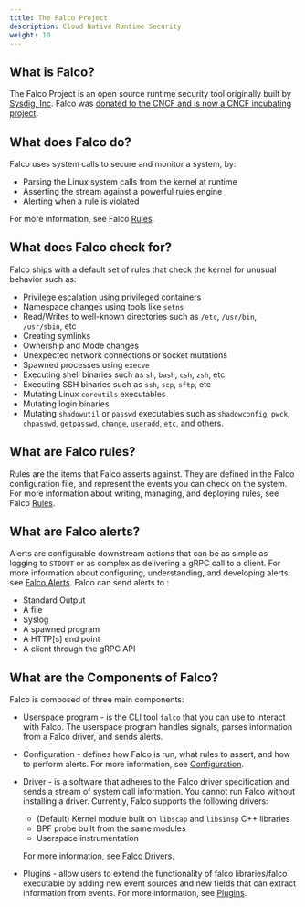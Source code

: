 ```yaml
---
title: The Falco Project
description: Cloud Native Runtime Security
weight: 10
---
```


## What is Falco?

The Falco Project is an open source runtime security tool originally built by [Sysdig, Inc](https://sysdig.com). Falco was [donated to the CNCF and is now a CNCF incubating project](https://www.cncf.io/blog/2020/01/08/toc-votes-to-move-falco-into-cncf-incubator/).

## What does Falco do?

Falco uses system calls to secure and monitor a system, by:

 - Parsing the Linux system calls from the kernel at runtime
 - Asserting the stream against a powerful rules engine
 - Alerting when a rule is violated

 For more information, see Falco [Rules](rules).

## What does Falco check for?

Falco ships with a default set of rules that check the kernel for unusual behavior such as:

 - Privilege escalation using privileged containers
 - Namespace changes using tools like `setns`
 - Read/Writes to well-known directories such as `/etc`, `/usr/bin`, `/usr/sbin`, etc
 - Creating symlinks
 - Ownership and Mode changes
 - Unexpected network connections or socket mutations
 - Spawned processes using `execve`
 - Executing shell binaries such as `sh`, `bash`, `csh`, `zsh`, etc
 - Executing SSH binaries such as `ssh`, `scp`, `sftp`, etc
 - Mutating Linux `coreutils` executables
 - Mutating login binaries
 - Mutating `shadowutil` or `passwd` executables such as `shadowconfig`, `pwck`, `chpasswd`, `getpasswd`, `change`, `useradd`, `etc`, and others.


## What are Falco rules?

Rules are the items that Falco asserts against. They are defined in the Falco configuration file, and represent the events you can check on the system. For more information about writing, managing, and deploying rules, see Falco [Rules](rules).

## What are Falco alerts?

Alerts are configurable downstream actions that can be as simple as logging to `STDOUT` or as complex as delivering a gRPC call to a client. For more information about configuring, understanding, and developing alerts, see [Falco Alerts](alerts). Falco can send alerts to :

- Standard Output
- A file
- Syslog
- A spawned program
- A HTTP[s] end point
- A client through the gRPC API


## What are the Components of Falco?

Falco is composed of three main components:

 - Userspace program - is the CLI tool `falco` that you can use to interact with Falco. The userspace program handles signals, parses information from a Falco driver, and sends alerts.

 - Configuration - defines how Falco is run, what rules to assert, and how to perform alerts. For more information, see [Configuration](configuration).

 - Driver - is a software that adheres to the Falco driver specification and sends a stream of system call information. You cannot run Falco without installing a driver.
Currently, Falco supports the following drivers:

    - (Default) Kernel module built on `libscap` and `libsinsp` C++ libraries
    - BPF probe built from the same modules
    - Userspace instrumentation

    For more information, see [Falco Drivers](/docs/event-sources/drivers/).

 - Plugins - allow users to extend the functionality of falco libraries/falco executable by adding new event sources and new fields that can extract information from events. For more information, see [Plugins](plugins).




